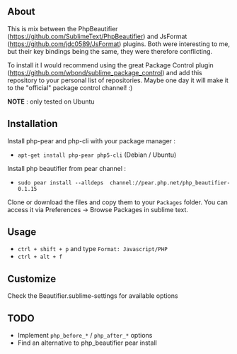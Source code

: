 ## About
This is mix between the PhpBeautifier (https://github.com/SublimeText/PhpBeautifier) and JsFormat (https://github.com/jdc0589/JsFormat) plugins.
Both were interesting to me, but their key bindings being the same, they were therefore conflicting.

To install it I would recommend using the great Package Control plugin (https://github.com/wbond/sublime_package_control) and add this repository to your personal list of repositories. Maybe one day it will make it to the "official" package control channel! :)

**NOTE** : only tested on Ubuntu

## Installation
Install php-pear and php-cli with your package manager :

 * `apt-get install php-pear php5-cli` (Debian / Ubuntu)

Install php beautifier from pear channel :
 * `sudo pear install --alldeps  channel://pear.php.net/php_beautifier-0.1.15`

Clone or download the files and copy them to your `Packages` folder. You can access it via Preferences -> Browse Packages in sublime text.

## Usage
 * `ctrl + shift + p` and type `Format: Javascript/PHP`
 * `ctrl + alt + f`

## Customize
Check the Beautifier.sublime-settings for available options

## TODO
 * Implement `php_before_*` / `php_after_*` options
 * Find an alternative to php_beautifier pear install